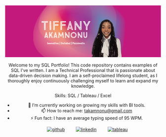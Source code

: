 ![](https://github.com/Takam222/SQL/blob/main/My%20project-1.png)

<center>Welcome to my SQL Portfolio! This code repository contains examples of SQL I've written. I am a Technical Professional that is passionate about data-driven decision making. I am a self-proclaimed lifelong student, as I thoroughly enjoy continuously challenging myself to learn and expand my knowledge.

Skills: SQL / Tableau / Excel

- 🔭 I’m currently working on growing my skills with BI tools. 
- 📫 How to reach me: takamnonu@gmail.com 
- ⚡ Fun fact: I have an average typing speed of 95 WPM. 


&emsp;&emsp;[<img src='https://cdn.jsdelivr.net/npm/simple-icons@3.0.1/icons/github.svg' alt='github' height='40'>](https://github.com/Takam222) &emsp;&emsp; [<img src='https://cdn.jsdelivr.net/npm/simple-icons@3.0.1/icons/linkedin.svg' alt='linkedin' height='40'>](https://www.linkedin.com/in/linkedin.com/in/tiffany-n-akamnonu/) &emsp;&emsp; [<img src='https://cdn.jsdelivr.net/npm/simple-icons@3.0.1/icons/tableau.svg' alt='tableau' height='40'>](https://public.tableau.com/app/profile/tiffany.akamnonu) </center> 

